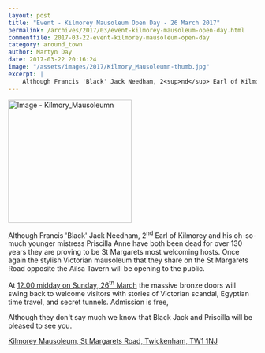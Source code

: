 ```yaml
---
layout: post
title: "Event - Kilmorey Mausoleum Open Day - 26 March 2017"
permalink: /archives/2017/03/event-kilmorey-mausoleum-open-day.html
commentfile: 2017-03-22-event-kilmorey-mausoleum-open-day
category: around_town
author: Martyn Day
date: 2017-03-22 20:16:24
image: "/assets/images/2017/Kilmory_Mausoleumn-thumb.jpg"
excerpt: |
    Although Francis 'Black' Jack Needham, 2<sup>nd</sup> Earl of Kilmorey and his oh-so-much younger mistress Priscilla Anne have both been dead for over 130 years they are proving to be St Margarets most welcoming hosts. Once again the stylish Victorian mausoleum that they share on the St Margarets Road opposite the Ailsa Tavern will be opening to the public.
---
```


<a href="/assets/images/2017/Kilmory_Mausoleumn.jpg" title="Click for a larger image"><img src="/assets/images/2017/Kilmory_Mausoleumn-thumb.jpg" width="250" alt="Image - Kilmory_Mausoleumn"  class="photo right"/></a>

Although Francis 'Black' Jack Needham, 2<sup>nd</sup> Earl of Kilmorey and his oh-so-much younger mistress Priscilla Anne have both been dead for over 130 years they are proving to be St Margarets most welcoming hosts. Once again the stylish Victorian mausoleum that they share on the St Margarets Road opposite the Ailsa Tavern will be opening to the public.

At [12.00 midday on Sunday, 26<sup>th</sup> March](/event/event/200705146071) the massive bronze doors will swing back to welcome visitors with stories of Victorian scandal, Egyptian time travel, and secret tunnels. Admission is free,

Although they don't say much we know that Black Jack and Priscilla will be pleased to see you.

[Kilmorey Mausoleum, St Margarets Road, Twickenham, TW1 1NJ](/directory/historic%20house/200604230500)
